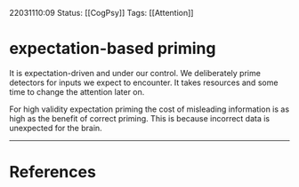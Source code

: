 22031110:09
Status:  [[CogPsy]] 
Tags:  [[Attention]]

# expectation-based priming
It is expectation-driven and under our control. We deliberately prime detectors for inputs we expect to encounter. 
It takes resources and some time to change the attention later on.

For high validity expectation priming the cost of misleading information is as high as the benefit of correct priming. This is because incorrect data is unexpected for the brain.

---
# References